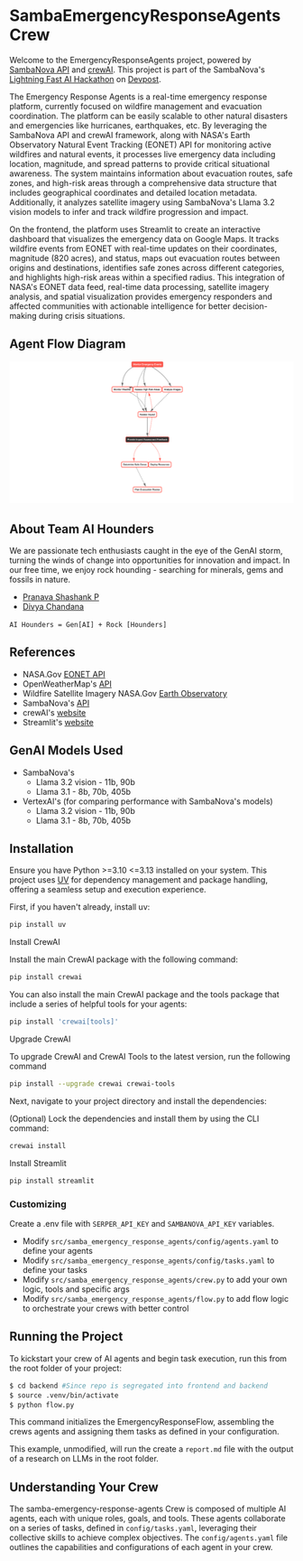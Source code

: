 # SambaEmergencyResponseAgents Crew

Welcome to the EmergencyResponseAgents project, powered by [SambaNova API](https://sambanova.ai/) and [crewAI](https://crewai.com). This project is part of the SambaNova's [Lightning Fast AI Hackathon](https://sambanova.devpost.com/?ref_feature=challenge&ref_medium=your-open-hackathons&ref_content=Submissions+open) on [Devpost](https://devpost.com/).

The Emergency Response Agents is a real-time emergency response platform, currently focused on wildfire management and evacuation coordination. The platform can be easily scalable to other natural disasters and emergencies like hurricanes, earthquakes, etc. By leveraging the SambaNova API and crewAI framework, along with NASA's Earth Observatory Natural Event Tracking (EONET) API for monitoring active wildfires and natural events, it processes live emergency data including location, magnitude, and spread patterns to provide critical situational awareness. The system maintains information about evacuation routes, safe zones, and high-risk areas through a comprehensive data structure that includes geographical coordinates and detailed location metadata. Additionally, it analyzes satellite imagery using SambaNova's Llama 3.2 vision models to infer and track wildfire progression and impact.

On the frontend, the platform uses Streamlit to create an interactive dashboard that visualizes the emergency data on Google Maps. It tracks wildfire events from EONET with real-time updates on their coordinates, magnitude (820 acres), and status, maps out evacuation routes between origins and destinations, identifies safe zones across different categories, and highlights high-risk areas within a specified radius. This integration of NASA's EONET data feed, real-time data processing, satellite imagery analysis, and spatial visualization provides emergency responders and affected communities with actionable intelligence for better decision-making during crisis situations.

## Agent Flow Diagram
![Emergency Response Agents](crewai.png)


## About Team AI Hounders
We are passionate tech enthusiasts caught in the eye of the GenAI storm, turning the winds of change into opportunities for innovation and impact. In our free time, we enjoy rock hounding - searching for minerals, gems and fossils in nature.

* [Pranava Shashank P](https://www.linkedin.com/in/pranavashashank/)
* [Divya Chandana](https://www.linkedin.com/in/divya-chandana-75b27438/)

`AI Hounders = Gen[AI] + Rock [Hounders]`


## References
- NASA.Gov [EONET API](https://eonet.gsfc.nasa.gov/docs/v2.1)
- OpenWeatherMap's [API](https://openweathermap.org/api)
- Wildfire Satellite Imagery NASA.Gov [Earth Observatory](https://earthobservatory.nasa.gov/images/event/152498/2024-fires-in-the-northern-hemisphere)
- SambaNova's [API](https://docs.sambanova.ai/api-reference/)
- crewAI's [website](https://crewai.com/)
- Streamlit's [website](https://streamlit.io/)

## GenAI Models Used
- SambaNova's 
  - Llama 3.2 vision - 11b, 90b 
  - Llama 3.1 - 8b, 70b, 405b
- VertexAI's (for comparing performance with SambaNova's models)
  - Llama 3.2 vision - 11b, 90b
  - Llama 3.1 - 8b, 70b, 405b

## Installation

Ensure you have Python >=3.10 <=3.13 installed on your system. This project uses [UV](https://docs.astral.sh/uv/) for dependency management and package handling, offering a seamless setup and execution experience.

First, if you haven't already, install uv:

```bash
pip install uv
```

Install CrewAI

Install the main CrewAI package with the following command:

```bash
pip install crewai
```

You can also install the main CrewAI package and the tools package that include a series of helpful tools for your agents:

```bash
pip install 'crewai[tools]'
```

Upgrade CrewAI

To upgrade CrewAI and CrewAI Tools to the latest version, run the following command

```bash
pip install --upgrade crewai crewai-tools
```

Next, navigate to your project directory and install the dependencies:

(Optional) Lock the dependencies and install them by using the CLI command:
```bash
crewai install
```

Install Streamlit

```bash
pip install streamlit
```

### Customizing

Create a .env file with `SERPER_API_KEY` and `SAMBANOVA_API_KEY` variables.

- Modify `src/samba_emergency_response_agents/config/agents.yaml` to define your agents
- Modify `src/samba_emergency_response_agents/config/tasks.yaml` to define your tasks
- Modify `src/samba_emergency_response_agents/crew.py` to add your own logic, tools and specific args
- Modify `src/samba_emergency_response_agents/flow.py` to add flow logic to orchestrate your crews with better control

## Running the Project

To kickstart your crew of AI agents and begin task execution, run this from the root folder of your project:

```bash
$ cd backend #Since repo is segregated into frontend and backend
$ source .venv/bin/activate 
$ python flow.py
```

This command initializes the EmergencyResponseFlow, assembling the crews agents and assigning them tasks as defined in your configuration.

This example, unmodified, will run the create a `report.md` file with the output of a research on LLMs in the root folder.

## Understanding Your Crew

The samba-emergency-response-agents Crew is composed of multiple AI agents, each with unique roles, goals, and tools. These agents collaborate on a series of tasks, defined in `config/tasks.yaml`, leveraging their collective skills to achieve complex objectives. The `config/agents.yaml` file outlines the capabilities and configurations of each agent in your crew.

